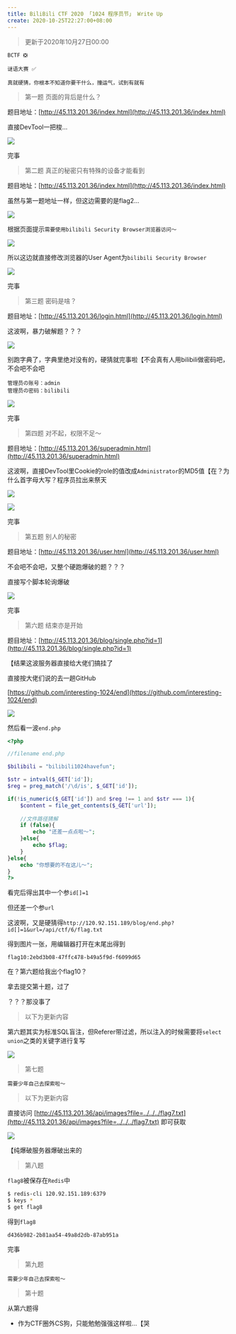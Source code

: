 ```yaml
---
title: BiliBili CTF 2020 「1024 程序员节」 Write Up
create: 2020-10-25T22:27:00+08:00
---
```


> 更新于2020年10月27日00:00

```
BCTF ❎

谜语大赛 ✅

真就硬猜，你根本不知道你要干什么，撞运气，试到有就有
```

> 第一题  页面的背后是什么？

题目地址：[http://45.113.201.36/index.html](http://45.113.201.36/index.html)

直接DevTool一把梭...

![](https://cdn.jsdelivr.net/gh/HAIZAKURA/cdn@1.4/img/post/2020-10-24_01.png#vwid=1297&vhei=873)

完事

> 第二题  真正的秘密只有特殊的设备才能看到

题目地址：[http://45.113.201.36/index.html](http://45.113.201.36/index.html)

虽然与第一题地址一样，但这边需要的是flag2...

![](https://cdn.jsdelivr.net/gh/HAIZAKURA/cdn@1.4/img/post/2020-10-24_02_01.png#vwid=1297&vhei=873)

根据页面提示`需要使用bilibili Security Browser浏览器访问～`

![](https://cdn.jsdelivr.net/gh/HAIZAKURA/cdn@1.4/img/post/2020-10-24_02_02.png#vwid=1297&vhei=873)

所以这边就直接修改浏览器的User Agent为`bilibili Security Browser`

![](https://cdn.jsdelivr.net/gh/HAIZAKURA/cdn@1.4/img/post/2020-10-24_02_03.png#vwid=1297&vhei=873)

完事

> 第三题  密码是啥？

题目地址：[http://45.113.201.36/login.html](http://45.113.201.36/login.html)

这波啊，暴力破解题？？？

![](https://cdn.jsdelivr.net/gh/HAIZAKURA/cdn@1.4/img/post/2020-10-24_03_01.png#vwid=1297&vhei=873)

别跑字典了，字典里绝对没有的，硬猜就完事啦【不会真有人用bilibili做密码吧，不会吧不会吧

```
管理员の账号：admin
管理员の密码：bilibili
```

![](https://cdn.jsdelivr.net/gh/HAIZAKURA/cdn@1.4/img/post/2020-10-24_03_02.png#vwid=1297&vhei=873)

完事

> 第四题  对不起，权限不足～

题目地址：[http://45.113.201.36/superadmin.html](http://45.113.201.36/superadmin.html)

这波啊，直接DevTool里Cookie的role的值改成`Administrator`的MD5值【在？为什么首字母大写？程序员拉出来祭天

![](https://cdn.jsdelivr.net/gh/HAIZAKURA/cdn@1.4/img/post/2020-10-24_04_01.png#vwid=1297&vhei=873)

![](https://cdn.jsdelivr.net/gh/HAIZAKURA/cdn@1.4/img/post/2020-10-24_04_02.png#vwid=1297&vhei=873)

完事

> 第五题  别人的秘密

题目地址：[http://45.113.201.36/user.html](http://45.113.201.36/user.html)

不会吧不会吧，又整个硬跑爆破的题？？？

直接写个脚本轮询爆破

![](https://cdn.jsdelivr.net/gh/HAIZAKURA/cdn@1.4/img/post/2020-10-24_05.png#vwid=1297&vhei=873)

完事

> 第六题  结束亦是开始

题目地址：[http://45.113.201.36/blog/single.php?id=1](http://45.113.201.36/blog/single.php?id=1)

【结果这波服务器直接给大佬们搞挂了

直接按大佬们说的去一趟GitHub

[https://github.com/interesting-1024/end](https://github.com/interesting-1024/end)

![](https://cdn.jsdelivr.net/gh/HAIZAKURA/cdn@1.4/img/post/2020-10-24_06_01.png#vwid=1297&vhei=873)

然后看一波`end.php`

```php
<?php

//filename end.php

$bilibili = "bilibili1024havefun";

$str = intval($_GET['id']);
$reg = preg_match('/\d/is', $_GET['id']);

if(!is_numeric($_GET['id']) and $reg !== 1 and $str === 1){
	$content = file_get_contents($_GET['url']);
	
	//文件路径猜解
	if (false){
		echo "还差一点点啦～";
	}else{
		echo $flag;
	}
}else{
	echo "你想要的不在这儿～";
}
?>
```

看完后得出其中一个参`id[]=1`

但还差一个参`url`

这波啊，又是硬猜得`http://120.92.151.189/blog/end.php?id[]=1&url=/api/ctf/6/flag.txt`

得到图片一张，用编辑器打开在末尾出得到

```
flag10:2ebd3b08-47ffc478-b49a5f9d-f6099d65
```

在？第六题给我出个flag10？

拿去提交第十题，过了

？？？那没事了

> 以下为更新内容

第六题其实为标准SQL盲注，但Referer带过滤，所以注入的时候需要将`select` `union`之类的关键字进行复写

![](https://cdn.jsdelivr.net/gh/HAIZAKURA/cdn@1.4.2/img/post/2020-10-26_06_02.png)

> 第七题

`需要少年自己去探索啦～`

> 以下为更新内容

直接访问 [http://45.113.201.36/api/images?file=../../../flag7.txt](http://45.113.201.36/api/images?file=../../../flag7.txt) 即可获取

![](https://cdn.jsdelivr.net/gh/HAIZAKURA/cdn@1.4.2/img/post/2020-10-26_07.png)

【纯爆破服务器爆破出来的

> 第八题

`flag8`被保存在`Redis`中

```bash
$ redis-cli 120.92.151.189:6379
$ keys *
$ get flag8
```

得到`flag8`

```
d436b982-2b81aa54-49a8d2db-87ab951a
```

完事

> 第九题

`需要少年自己去探索啦～`

> 第十题

从第六题得



- 作为CTF圈外CS狗，只能勉勉强强这样啦...【哭
